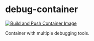 # debug-container

[![Build and Push Container Image](https://github.com/froblesmartin/debug-container/actions/workflows/cd.yaml/badge.svg)](https://github.com/froblesmartin/debug-container/actions/workflows/cd.yaml)

Container with multiple debugging tools.
